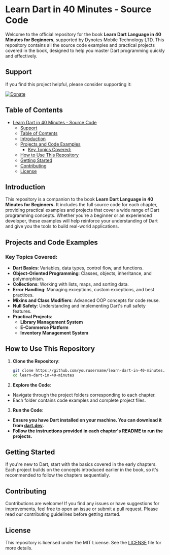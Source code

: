 # Learn Dart in 40 Minutes - Source Code

Welcome to the official repository for the book **Learn Dart Language in 40 Minutes for Beginners**, supported by Dynotes Mobile Technology LTD. This repository contains all the source code examples and practical projects covered in the book, designed to help you master Dart programming quickly and effectively.

## Support

If you find this project helpful, please consider supporting it:

[![Donate](https://www.paypalobjects.com/en_US/i/btn/btn_donateCC_LG.gif)](https://www.paypal.com/donate/?hosted_button_id=4UYTZDTVXGJZ2)

## Table of Contents

- [Learn Dart in 40 Minutes - Source Code](#learn-dart-in-40-minutes---source-code)
	- [Support](#support)
	- [Table of Contents](#table-of-contents)
	- [Introduction](#introduction)
	- [Projects and Code Examples](#projects-and-code-examples)
		- [Key Topics Covered:](#key-topics-covered)
	- [How to Use This Repository](#how-to-use-this-repository)
	- [Getting Started](#getting-started)
	- [Contributing](#contributing)
	- [License](#license)

## Introduction

This repository is a companion to the book **Learn Dart Language in 40 Minutes for Beginners.** It includes the full source code for each chapter, providing practical examples and projects that cover a wide range of Dart programming concepts. Whether you're a beginner or an experienced developer, these examples will help reinforce your understanding of Dart and give you the tools to build real-world applications.

## Projects and Code Examples

### Key Topics Covered:
- **Dart Basics**: Variables, data types, control flow, and functions.
- **Object-Oriented Programming**: Classes, objects, inheritance, and polymorphism.
- **Collections**: Working with lists, maps, and sorting data.
- **Error Handling**: Managing exceptions, custom exceptions, and best practices.
- **Mixins and Class Modifiers**: Advanced OOP concepts for code reuse.
- **Null Safety**: Understanding and implementing Dart's null safety features.
- **Practical Projects**:
  - **Library Management System**
  - **E-Commerce Platform**
  - **Inventory Management System**

## How to Use This Repository

1. **Clone the Repository**:
   ```bash
   git clone https://github.com/yourusername/learn-dart-in-40-minutes.git
   cd learn-dart-in-40-minutes

2. **Explore the Code**:

- Navigate through the project folders corresponding to each chapter.
- Each folder contains code examples and complete project files.

3. **Run the Code**:

- **Ensure you have Dart installed on your machine. You can download it from [dart.dev](https://dart.dev).**
- **Follow the instructions provided in each chapter's README to run the projects.**

## Getting Started

If you're new to Dart, start with the basics covered in the early chapters. Each project builds on the concepts introduced earlier in the book, so it's recommended to follow the chapters sequentially.

## Contributing

Contributions are welcome! If you find any issues or have suggestions for improvements, feel free to open an issue or submit a pull request. Please read our contributing guidelines before getting started.

## License

This repository is licensed under the MIT License. See the [LICENSE](LICENSE) file for more details.